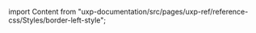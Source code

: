 
import Content from "uxp-documentation/src/pages/uxp-ref/reference-css/Styles/border-left-style";

<Content query="product=photoshop"/>
